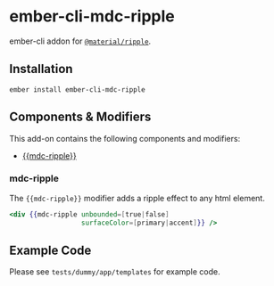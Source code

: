ember-cli-mdc-ripple
======================

ember-cli addon for [`@material/ripple`](https://github.com/material-components/material-components-web/tree/master/packages/mdc-ripple).

Installation
------------

    ember install ember-cli-mdc-ripple
    
Components & Modifiers
------------------------

This add-on contains the following components and modifiers:

* [{{mdc-ripple}}](#mdc-ripple)

### mdc-ripple

The `{{mdc-ripple}}` modifier adds a ripple effect to any html element.

```handlebars
<div {{mdc-ripple unbounded=[true|false]
                  surfaceColor=[primary|accent]}} />
```
    
Example Code
---------------

Please see `tests/dummy/app/templates` for example code.
